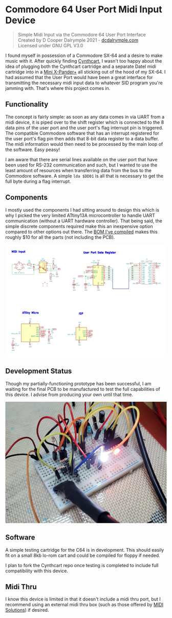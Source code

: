 # Commodore 64 User Port Midi Input Device
> Simple Midi Input via the Commodore 64 User Port Interface<br />
> Created by D Cooper Dalrymple 2021 - [dcdalrymple.com](https://dcdalrymple.com/)<br />
> Licensed under GNU GPL V3.0<br />

I found myself in possession of a Commodore SX-64 and a desire to make music with it. After quickly finding [Cynthcart](https://www.qotile.net/cynthcart.html), I wasn't too happy about the idea of plugging both the Cynthcart cartridge and a separate Datel midi cartridge into in a [Mini X-Pander+](http://www.arkanixlabs.com/minixpander/) all sticking out of the hood of my SX-64. I had assumed that the User Port would have been a great interface for transmitting the necessary midi input data to whatever SID program you're jamming with. That's where this project comes in.

## Functionality
The concept is fairly simple: as soon as any data comes in via UART from a midi device, it is piped over to the shift register which is connected to the 8 data pins of the user port and the user port's flag interrupt pin is triggered. The compatible Commodore software that has an interrupt registered for the user port's flag pin then adds that 8-bit data register to a data buffer. The midi information would then need to be processed by the main loop of the software. Easy peasy!

I am aware that there are serial lines available on the user port that have been used for RS-232 communication and such, but I wanted to use the least amount of resources when transferring data from the bus to the Commodore software. A simple `lda $DD01` is all that is necessary to get the full byte during a flag interrupt.

## Components
I mostly used the components I had sitting around to design this which is why I picked the very limited ATtiny13A microcontroller to handle UART communication (without a UART hardware controller). That being said, the simple discrete components required make this an inexpensive option compared to other options out there. The [BOM I've compiled](https://www.digikey.com/BOM/Create/CreateSharedBom?bomId=8564682) makes this roughly $10 for all the parts (not including the PCB).

![Schematic of C64UserPortMidi](assets/schematic.png)

## Development Status
Though my partially-functioning prototype has been successful, I am waiting for the final PCB to be manufactured to test the full capabilities of this device. I advise from producing your own until that time.

![Prototype breadboard of C64UserPortMidi](assets/prototype.jpg)

## Software
A simple testing cartridge for the C64 is in development. This should easily fit on a small 8kb lo-rom cart and could be compiled for floppy if needed.

I plan to fork the Cynthcart repo once testing is completed to include full compatibility with this device.

## Midi Thru
I know this device is limited in that it doesn't include a midi thru port, but I recommend using an external midi thru box (such as those offered by [MIDI Solutions](http://midisolutions.com/)) if desired.
